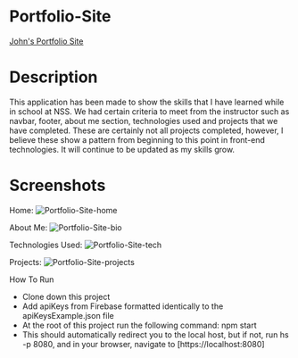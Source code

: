 # Portfolio-Site
[John's Portfolio Site](https://portfolio-site-192a9.web.app/)

# Description
This application has been made to show the skills that I have learned while in school at NSS. We had certain criteria to meet from the instructor such as navbar, footer, about me section, technologies used and projects that we have completed. These are certainly not all projects completed, however, I believe these show a pattern from beginning to this point in front-end technologies. It will continue to be updated as my skills grow.

# Screenshots

Home:
![Portfolio-Site-home](https://user-images.githubusercontent.com/51214463/83433841-1a36ac00-a3ff-11ea-9bd1-a1f9312437f5.PNG)

About Me:
![Portfolio-Site-bio](https://user-images.githubusercontent.com/51214463/83441501-3db42380-a40c-11ea-93f4-c770024353fb.PNG)

Technologies Used:
![Portfolio-Site-tech](https://user-images.githubusercontent.com/51214463/83434024-5702a300-a3ff-11ea-93c9-afe6c7f5340f.PNG)

Projects:
![Portfolio-Site-projects](https://user-images.githubusercontent.com/51214463/83434074-6c77cd00-a3ff-11ea-9eb7-51ccd4f9dcb3.PNG)

How To Run
* Clone down this project
* Add apiKeys from Firebase formatted identically to the apiKeysExample.json file
* At the root of this project run the following command: npm start
* This should automatically redirect you to the local host, but if not, run hs -p 8080, and in your browser, navigate to [https://localhost:8080]
